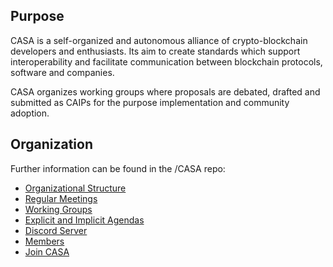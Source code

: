 ## Purpose
CASA is a self-organized and autonomous alliance of crypto-blockchain developers and enthusiasts. Its aim to create standards which support interoperability and facilitate communication between blockchain protocols, software and companies.

CASA organizes working groups where proposals are debated, drafted and submitted as CAIPs for the purpose implementation and community adoption.

## Organization

Further information can be found in the /CASA repo:

- [Organizational Structure](https://github.com/ChainAgnostic/CASA#structure)
- [Regular Meetings](https://github.com/ChainAgnostic/CASA#regular-meetings)
- [Working Groups](https://github.com/ChainAgnostic/CASA#working-groups)
- [Explicit and Implicit Agendas](https://github.com/ChainAgnostic/CASA#explicit-and-implicit-agendas)
- [Discord Server](https://github.com/ChainAgnostic/CASA#discord-server)
- [Members](https://github.com/ChainAgnostic/CASA#members)
- [Join CASA](https://github.com/ChainAgnostic/CASA#join-casa)
